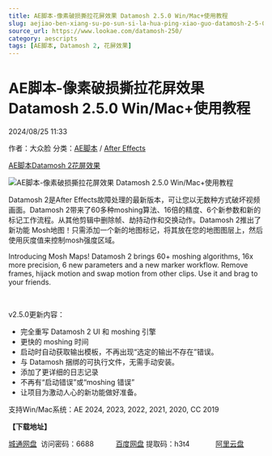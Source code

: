 ```yaml
---
title: AE脚本-像素破损撕拉花屏效果 Datamosh 2.5.0 Win/Mac+使用教程
slug: aejiao-ben-xiang-su-po-sun-si-la-hua-ping-xiao-guo-datamosh-2-5-0-win-mac-shi-yong-jiao-cheng
source_url: https://www.lookae.com/datamosh-250/
category: aescripts
tags: [AE脚本, Datamosh 2, 花屏效果]
---
```

# AE脚本-像素破损撕拉花屏效果 Datamosh 2.5.0 Win/Mac+使用教程

2024/08/25 11:33

作者：大众脸
分类：[AE脚本](https://www.lookae.com/after-effects/aescripts/) / [After Effects](https://www.lookae.com/after-effects/)

[AE脚本](https://www.lookae.com/tag/ae%e8%84%9a%e6%9c%ac/)[Datamosh 2](https://www.lookae.com/tag/datamosh-2/)[花屏效果](https://www.lookae.com/tag/%e8%8a%b1%e5%b1%8f%e6%95%88%e6%9e%9c/)

![AE脚本-像素破损撕拉花屏效果 Datamosh 2.5.0 Win/Mac+使用教程](https://www.lookae.com/wp-content/uploads/2023/04/Datamosh-2.jpg "AE脚本-像素破损撕拉花屏效果 Datamosh 2.5.0 Win/Mac+使用教程-LookAE.com")

Datamosh 2是After Effects故障处理的最新版本，可让您以无数种方式破坏视频画面。Datamosh 2带来了60多种moshing算法、16倍的精度、6个新参数和新的标记工作流程。从其他剪辑中删除帧、劫持动作和交换动作。Datamosh 2推出了新功能 Mosh地图！只需添加一个新的地图标记，将其放在您的地图图层上，然后使用灰度值来控制mosh强度区域。

Introducing Mosh Maps! Datamosh 2 brings 60+ moshing algorithms, 16x more precision, 6 new parameters and a new marker workflow. Remove frames, hijack motion and swap motion from other clips. Use it and brag to your friends.

[﻿﻿﻿](https://cloud.video.taobao.com//play/u/705956171/p/1/e/6/t/1/404463793049.mp4)

v2.5.0更新内容：

* 完全重写 Datamosh 2 UI 和 moshing 引擎
* 更快的 moshing 时间
* 启动时自动获取输出模板，不再出现“选定的输出不存在”错误。
* 与 Datamosh 捆绑的可执行文件，无需手动安装。
* 添加了更详细的日志记录
* 不再有“启动错误”或“moshing 错误”
* 让项目为激动人心的新功能做好准备。

支持Win/Mac系统：AE 2024, 2023, 2022, 2021, 2020, CC 2019

**【下载地址】**

[城通网盘](https://url70.ctfile.com/f/2827370-1345301188-cc4301?p=4431)  访问密码：6688           [百度网盘](https://pan.baidu.com/s/1jYB8UV2jz0sKN9sDRzkBtQ?pwd=h3t4) 提取码：h3t4             [阿里云盘](https://www.alipan.com/s/tteQnmX6SBH)
